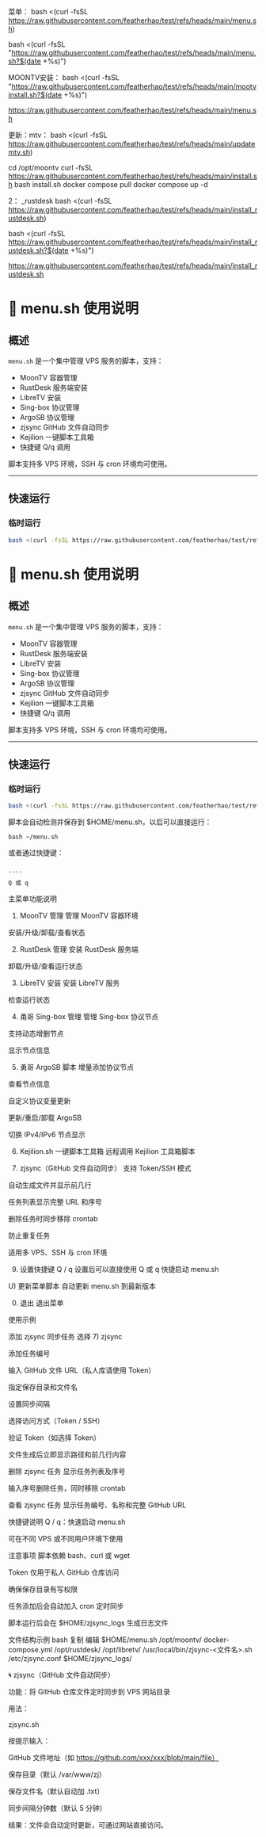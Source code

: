
菜单：
bash <(curl -fsSL https://raw.githubusercontent.com/featherhao/test/refs/heads/main/menu.sh)

bash <(curl -fsSL "https://raw.githubusercontent.com/featherhao/test/refs/heads/main/menu.sh?$(date +%s)")


MOONTV安装：
bash <(curl -fsSL "https://raw.githubusercontent.com/featherhao/test/refs/heads/main/mootvinstall.sh?$(date +%s)")



https://raw.githubusercontent.com/featherhao/test/refs/heads/main/menu.sh




  更新：mtv：
  bash <(curl -fsSL https://raw.githubusercontent.com/featherhao/test/refs/heads/main/updatemtv.sh)

  
  cd /opt/moontv
  curl -fsSL https://raw.githubusercontent.com/featherhao/test/refs/heads/main/install.sh
  bash install.sh
  docker compose pull
  docker compose up -d


  
2： _rustdesk
  bash <(curl -fsSL https://raw.githubusercontent.com/featherhao/test/refs/heads/main/install_rustdesk.sh)

   bash <(curl -fsSL https://raw.githubusercontent.com/featherhao/test/refs/heads/main/install_rustdesk.sh?$(date +%s)")

  https://raw.githubusercontent.com/featherhao/test/refs/heads/main/install_rustdesk.sh



# 🚀 menu.sh 使用说明

## 概述
`menu.sh` 是一个集中管理 VPS 服务的脚本，支持：
- MoonTV 容器管理
- RustDesk 服务端安装
- LibreTV 安装
- Sing-box 协议管理
- ArgoSB 协议管理
- zjsync GitHub 文件自动同步
- Kejilion 一键脚本工具箱
- 快捷键 Q/q 调用

脚本支持多 VPS 环境，SSH 与 cron 环境均可使用。  

---

## 快速运行

### 临时运行
```bash
bash <(curl -fsSL https://raw.githubusercontent.com/featherhao/test/refs/heads/main/menu.sh)
```

# 🚀 menu.sh 使用说明

## 概述
`menu.sh` 是一个集中管理 VPS 服务的脚本，支持：
- MoonTV 容器管理
- RustDesk 服务端安装
- LibreTV 安装
- Sing-box 协议管理
- ArgoSB 协议管理
- zjsync GitHub 文件自动同步
- Kejilion 一键脚本工具箱
- 快捷键 Q/q 调用

脚本支持多 VPS 环境，SSH 与 cron 环境均可使用。  

---

## 快速运行

### 临时运行
```bash
bash <(curl -fsSL https://raw.githubusercontent.com/featherhao/test/refs/heads/main/menu.sh)

````
脚本会自动检测并保存到 $HOME/menu.sh，以后可以直接运行：


````
bash ~/menu.sh
````
或者通过快捷键：
`````

````
Q 或 q
`````
主菜单功能说明
1) MoonTV 管理
管理 MoonTV 容器环境

安装/升级/卸载/查看状态

2) RustDesk 管理
安装 RustDesk 服务端

卸载/升级/查看运行状态

3) LibreTV 安装
安装 LibreTV 服务

检查运行状态

4) 甬哥 Sing-box 管理
管理 Sing-box 协议节点

支持动态增删节点

显示节点信息

5) 勇哥 ArgoSB 脚本
增量添加协议节点

查看节点信息

自定义协议变量更新

更新/重启/卸载 ArgoSB

切换 IPv4/IPv6 节点显示

6) Kejilion.sh 一键脚本工具箱
远程调用 Kejilion 工具箱脚本

7) zjsync（GitHub 文件自动同步）
支持 Token/SSH 模式

自动生成文件并显示前几行

任务列表显示完整 URL 和序号

删除任务时同步移除 crontab

防止重复任务

适用多 VPS、SSH 与 cron 环境

9) 设置快捷键 Q / q
设置后可以直接使用 Q 或 q 快捷启动 menu.sh

U) 更新菜单脚本
自动更新 menu.sh 到最新版本

0) 退出
退出菜单

使用示例

添加 zjsync 同步任务
选择 7) zjsync

添加任务编号

输入 GitHub 文件 URL（私人库请使用 Token）

指定保存目录和文件名

设置同步间隔

选择访问方式（Token / SSH）

验证 Token（如选择 Token）

文件生成后立即显示路径和前几行内容

删除 zjsync 任务
显示任务列表及序号

输入序号删除任务，同时移除 crontab

查看 zjsync 任务
显示任务编号、名称和完整 GitHub URL

快捷键说明
Q / q：快速启动 menu.sh

可在不同 VPS 或不同用户环境下使用

注意事项
脚本依赖 bash、curl 或 wget

Token 仅用于私人 GitHub 仓库访问

确保保存目录有写权限

任务添加后会自动加入 cron 定时同步

脚本运行后会在 $HOME/zjsync_logs 生成日志文件

文件结构示例
bash
复制
编辑
$HOME/menu.sh
/opt/moontv/
    docker-compose.yml
/opt/rustdesk/
/opt/libretv/
/usr/local/bin/zjsync-<文件名>.sh
/etc/zjsync.conf
$HOME/zjsync_logs/






  🌀 zjsync（GitHub 文件自动同步）

功能：将 GitHub 仓库文件定时同步到 VPS 网站目录

用法：

zjsync.sh


按提示输入：

GitHub 文件地址（如 https://github.com/xxx/xxx/blob/main/file）

保存目录（默认 /var/www/zj）

保存文件名（默认自动加 .txt）

同步间隔分钟数（默认 5 分钟）

结果：文件会自动定时更新，可通过网站直接访问。
